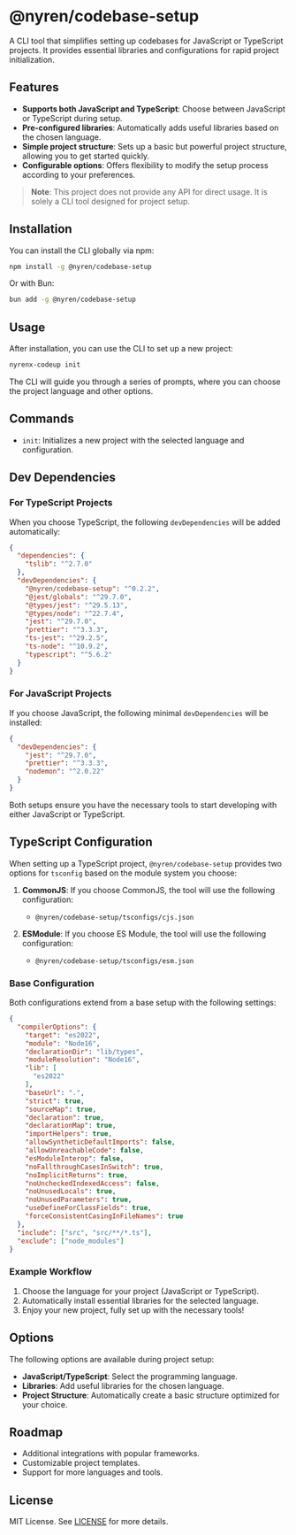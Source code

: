 # @nyren/codebase-setup

A CLI tool that simplifies setting up codebases for JavaScript or TypeScript projects. It provides essential libraries and configurations for rapid project initialization.

## Features

- **Supports both JavaScript and TypeScript**: Choose between JavaScript or TypeScript during setup.
- **Pre-configured libraries**: Automatically adds useful libraries based on the chosen language.
- **Simple project structure**: Sets up a basic but powerful project structure, allowing you to get started quickly.
- **Configurable options**: Offers flexibility to modify the setup process according to your preferences.

> **Note**: This project does not provide any API for direct usage. It is solely a CLI tool designed for project setup.

## Installation

You can install the CLI globally via npm:

```bash
npm install -g @nyren/codebase-setup
```

Or with Bun:

```bash
bun add -g @nyren/codebase-setup
```

## Usage

After installation, you can use the CLI to set up a new project:

```bash
nyrenx-codeup init
```

The CLI will guide you through a series of prompts, where you can choose the project language and other options.

## Commands

- `init`: Initializes a new project with the selected language and configuration.

## Dev Dependencies

### For TypeScript Projects

When you choose TypeScript, the following `devDependencies` will be added automatically:

```json
{
  "dependencies": {
    "tslib": "^2.7.0"
  },
  "devDependencies": {
    "@nyren/codebase-setup": "^0.2.2",
    "@jest/globals": "^29.7.0",
    "@types/jest": "^29.5.13",
    "@types/node": "^22.7.4",
    "jest": "^29.7.0",
    "prettier": "^3.3.3",
    "ts-jest": "^29.2.5",
    "ts-node": "^10.9.2",
    "typescript": "^5.6.2"
  }
}
```

### For JavaScript Projects

If you choose JavaScript, the following minimal `devDependencies` will be installed:

```json
{
  "devDependencies": {
    "jest": "^29.7.0",
    "prettier": "^3.3.3",
    "nodemon": "^2.0.22"
  }
}
```

Both setups ensure you have the necessary tools to start developing with either JavaScript or TypeScript.

## TypeScript Configuration

When setting up a TypeScript project, `@nyren/codebase-setup` provides two options for `tsconfig` based on the module system you choose:

1. **CommonJS**: If you choose CommonJS, the tool will use the following configuration:
   - `@nyren/codebase-setup/tsconfigs/cjs.json`

2. **ESModule**: If you choose ES Module, the tool will use the following configuration:
   - `@nyren/codebase-setup/tsconfigs/esm.json`

### Base Configuration

Both configurations extend from a base setup with the following settings:

```json
{
  "compilerOptions": {
    "target": "es2022",
    "module": "Node16",
    "declarationDir": "lib/types",
    "moduleResolution": "Node16",
    "lib": [
      "es2022"
    ],
    "baseUrl": ".",
    "strict": true,
    "sourceMap": true,
    "declaration": true,
    "declarationMap": true,
    "importHelpers": true,
    "allowSyntheticDefaultImports": false,
    "allowUnreachableCode": false,
    "esModuleInterop": false,
    "noFallthroughCasesInSwitch": true,
    "noImplicitReturns": true,
    "noUncheckedIndexedAccess": false,
    "noUnusedLocals": true,
    "noUnusedParameters": true,
    "useDefineForClassFields": true,
    "forceConsistentCasingInFileNames": true
  },
  "include": ["src", "src/**/*.ts"],
  "exclude": ["node_modules"]
}
```

### Example Workflow

1. Choose the language for your project (JavaScript or TypeScript).
2. Automatically install essential libraries for the selected language.
3. Enjoy your new project, fully set up with the necessary tools!

## Options

The following options are available during project setup:

- **JavaScript/TypeScript**: Select the programming language.
- **Libraries**: Add useful libraries for the chosen language.
- **Project Structure**: Automatically create a basic structure optimized for your choice.

## Roadmap

- Additional integrations with popular frameworks.
- Customizable project templates.
- Support for more languages and tools.

## License

MIT License. See [LICENSE](./LICENSE) for more details.